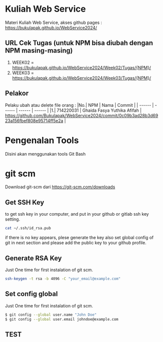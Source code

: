 # Kuliah Web Service
Materi Kuliah Web Service, akses github pages : https://bukulapak.github.io/WebService2024/

## URL Cek Tugas (untuk NPM bisa diubah dengan NPM masing-masing)
1. WEEK02 = https://bukulapak.github.io/WebService2024/Week02/Tugas/{NPM}/
2. WEEK03 = https://bukulapak.github.io/WebService2024/Week03/Tugas/{NPM}/
   
## Pelakor
Pelaku ubah atau delete file orang :
|No.| NPM      | Nama | Commit |
| ------ | ------ | ------ | ------ |
|1.| 714220031 | Ghaida Fasya Yuthika Afifah | https://github.com/Bukulapak/WebService2024/commit/0c09b3ad28b3d6923a156fbef808e95714ff5e2a |

# Pengenalan Tools
Disini akan menggunakan tools Git Bash

# git scm
Download git-scm dari https://git-scm.com/downloads

## Get SSH Key 
to get ssh key in your computer, and put in your github or gitlab ssh key setting.

```sh
cat ~/.ssh/id_rsa.pub
```
if there is no key appears, plese generate the key also set global config of git in next section and please add the public key to your github profile.

## Generate RSA Key
Just One time for first instalation of git scm.
```sh
ssh-keygen -t rsa -b 4096 -C "your_email@example.com"
```

## Set config global
Just One time for first instalation of git scm.

```sh
$ git config --global user.name "John Doe"
$ git config --global user.email johndoe@example.com
```
## TEST


